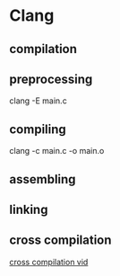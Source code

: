 # Clang

## compilation

## preprocessing
clang -E main.c  

## compiling
clang -c main.c -o main.o  

## assembling


## linking


## cross compilation

[cross compilation vid](https://www.youtube.com/watch?v=D47hCV6wpxo)

